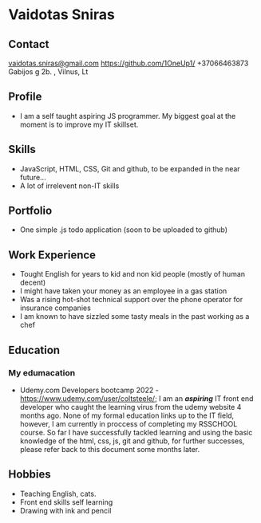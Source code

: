 # Vaidotas Sniras 
## Contact

vaidotas.sniras@gmail.com 
https://github.com/1OneUp1/
+37066463873
Gabijos g 2b. , Vilnus, Lt

## Pr**of**ile

- I am a self taught aspiring JS programmer. My biggest goal at the moment is to improve my IT skillset. 


## Skills

- JavaScript, HTML, CSS, Git and github, to be expanded in the near future...
- A lot of irrelevent non-IT skills

## Portfolio

- One simple .js todo application (soon to be uploaded to github)

## Work Experience

- Tought English for years to kid and non kid people (mostly of human decent)
- I might have taken your money as an employee in a gas station
- Was a rising hot-shot technical support over the phone operator for insurance companies
- I am known to have sizzled some tasty meals in the past working as a chef

## Education

### My edumacation

- Udemy.com Developers bootcamp 2022 - https://www.udemy.com/user/coltsteele/;
I am an **_aspiring_** IT front end developer who caught the learning virus from the udemy website 4 months ago. None of my formal education links up to the IT field, however, I am currently in proccess of completing my RSSCHOOL course. So far I have successfully tackled learning and using the basic knowledge of the html, css, js, git and github, for further successes, please refer back to this document some months later. 

## Hobbies

- Teaching English, cats.
- Front end skills self learning
- Drawing with ink and pencil